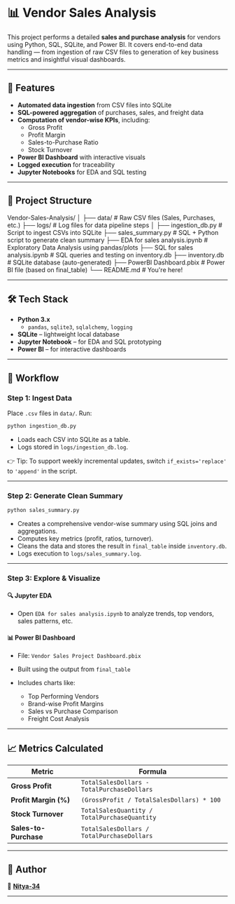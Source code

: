
# 📊 Vendor Sales Analysis

This project performs a detailed **sales and purchase analysis** for vendors using Python, SQL, SQLite, and Power BI. It covers end-to-end data handling — from ingestion of raw CSV files to generation of key business metrics and insightful visual dashboards.

---

## 🚀 Features

- **Automated data ingestion** from CSV files into SQLite
- **SQL-powered aggregation** of purchases, sales, and freight data
- **Computation of vendor-wise KPIs**, including:
  - Gross Profit
  - Profit Margin
  - Sales-to-Purchase Ratio
  - Stock Turnover
- **Power BI Dashboard** with interactive visuals
- **Logged execution** for traceability
- **Jupyter Notebooks** for EDA and SQL testing

---

## 🧱 Project Structure


Vendor-Sales-Analysis/
│
├── data/                         # Raw CSV files (Sales, Purchases, etc.)
├── logs/                         # Log files for data pipeline steps
│
├── ingestion\_db.py              # Script to ingest CSVs into SQLite
├── sales\_summary.py             # SQL + Python script to generate clean summary
├── EDA for sales analysis.ipynb # Exploratory Data Analysis using pandas/plots
├── SQL for sales analysis.ipynb # SQL queries and testing on inventory.db
├── inventory.db                 # SQLite database (auto-generated)
├── PowerBI Dashboard.pbix       # Power BI file (based on final\_table)
└── README.md                    # You're here!

---

## 🛠️ Tech Stack

- **Python 3.x**
  - `pandas`, `sqlite3`, `sqlalchemy`, `logging`
- **SQLite** – lightweight local database
- **Jupyter Notebook** – for EDA and SQL prototyping
- **Power BI** – for interactive dashboards

---

## 🔄 Workflow

### Step 1: Ingest Data

Place `.csv` files in `data/`. Run:

```bash
python ingestion_db.py
````

* Loads each CSV into SQLite as a table.
* Logs stored in `logs/ingestion_db.log`.

👉 Tip: To support weekly incremental updates, switch `if_exists='replace'` to `'append'` in the script.

---

### Step 2: Generate Clean Summary

```bash
python sales_summary.py
```

* Creates a comprehensive vendor-wise summary using SQL joins and aggregations.
* Computes key metrics (profit, ratios, turnover).
* Cleans the data and stores the result in `final_table` inside `inventory.db`.
* Logs execution to `logs/sales_summary.log`.

---

### Step 3: Explore & Visualize

#### 🔍 Jupyter EDA

* Open `EDA for sales analysis.ipynb` to analyze trends, top vendors, sales patterns, etc.

#### 📊 Power BI Dashboard

* File: `Vendor Sales Project Dashboard.pbix`
* Built using the output from `final_table`
* Includes charts like:

  * Top Performing Vendors
  * Brand-wise Profit Margins
  * Sales vs Purchase Comparison
  * Freight Cost Analysis

---

## 📈 Metrics Calculated

| Metric                | Formula                                      |
| --------------------- | -------------------------------------------- |
| **Gross Profit**      | `TotalSalesDollars - TotalPurchaseDollars`   |
| **Profit Margin (%)** | `(GrossProfit / TotalSalesDollars) * 100`    |
| **Stock Turnover**    | `TotalSalesQuantity / TotalPurchaseQuantity` |
| **Sales-to-Purchase** | `TotalSalesDollars / TotalPurchaseDollars`   |

---

## 📌 Author

👤 **[Nitya-34](https://github.com/Nitya-34)**

---



